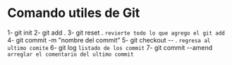 # Comando utiles de Git

1- git init
2- git add .
3- git reset .  ```revierte todo lo que agrego el git add```
4- git commit -m "nombre del commit"
5- git checkout -- .  ```regresa al ultimo comite```
6- git log      ```listado de los commit```
7- git commit --amend     ```arreglar el comentario del ultimo commit```